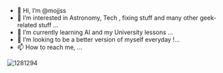 - 👋 Hi, I’m @mojjss
- 👀 I’m interested in Astronomy, Tech , fixing stuff and many other geek-related stuff ...
- 🌱 I’m currently learning AI and my University lessons ...
- 💞️ I’m looking to be a better version of myself everyday !...
- 📫 How to reach me, ...

![1281294](https://user-images.githubusercontent.com/62790976/211205524-5f538fe4-678b-4fe7-8d7e-94e4f0a2cba4.gif)

<!---
mojjss/mojjss is a ✨ special ✨ repository because its `README.md` (this file) appears on your GitHub profile.
You can click the Preview link to take a look at your changes.
mm

--->

